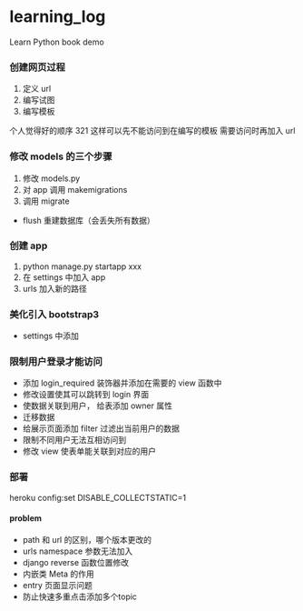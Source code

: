 # learning_log
Learn Python book demo

### 创建网页过程

1. 定义 url
2. 编写试图
3. 编写模板

个人觉得好的顺序 321 这样可以先不能访问到在编写的模板 需要访问时再加入 url

### 修改 models 的三个步骤
1. 修改 models.py
2. 对 app 调用 makemigrations
3. 调用 migrate

- flush 重建数据库（会丢失所有数据）
### 创建 app

1. python manage.py startapp xxx
2. 在 settings 中加入 app
3. urls 加入新的路径

### 美化引入 bootstrap3

- settings 中添加

### 限制用户登录才能访问

- 添加 login_required 装饰器并添加在需要的 view 函数中
- 修改设置使其可以跳转到 login 界面
- 使数据关联到用户， 给表添加 owner 属性
- 迁移数据
- 给展示页面添加 filter 过滤出当前用户的数据
- 限制不同用户无法互相访问到
- 修改 view 使表单能关联到对应的用户

### 部署

heroku config:set DISABLE_COLLECTSTATIC=1

#### problem 

- path 和 url 的区别，哪个版本更改的
- urls namespace 参数无法加入
- django reverse 函数位置修改
- 内嵌类 Meta 的作用
- entry 页面显示问题
- 防止快速多重点击添加多个topic
